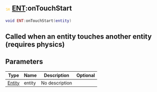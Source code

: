 ## ![shared](.gitbook/assets/shared.png) [ENT](./home/ENT):onTouchStart

```lua
void ENT:onTouchStart(entity)
```

Called when an entity touches another entity (requires physics)
------
## Parameters

| Type   | Name | Description | Optional |
| ------ | ---- | ----------- | -------: |
| [Entity](./home/Entity) | entity | No description |  |

